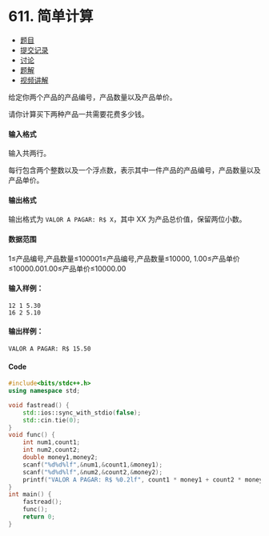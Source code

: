 # 611. 简单计算

- [  题目](https://www.acwing.com/problem/content/description/613/)
- [  提交记录](https://www.acwing.com/problem/content/submission/613/)
- [  讨论](https://www.acwing.com/problem/content/discussion/index/613/1/)
- [  题解](https://www.acwing.com/problem/content/solution/613/1/)
- [  视频讲解](https://www.acwing.com/problem/content/video/613/)



给定你两个产品的产品编号，产品数量以及产品单价。

请你计算买下两种产品一共需要花费多少钱。

#### 输入格式

输入共两行。

每行包含两个整数以及一个浮点数，表示其中一件产品的产品编号，产品数量以及产品单价。

#### 输出格式

输出格式为 `VALOR A PAGAR: R$ X`，其中 XX 为产品总价值，保留两位小数。

#### 数据范围

1≤产品编号,产品数量≤100001≤产品编号,产品数量≤10000,
1.00≤产品单价≤10000.001.00≤产品单价≤10000.00

#### 输入样例：

```
12 1 5.30
16 2 5.10
```

#### 输出样例：

```
VALOR A PAGAR: R$ 15.50
```

#### Code

```cpp
#include<bits/stdc++.h>
using namespace std;

void fastread() {
	std::ios::sync_with_stdio(false);
	std::cin.tie(0);
}
void func() {
	int num1,count1;
	int num2,count2;
	double money1,money2;
	scanf("%d%d%lf",&num1,&count1,&money1);
	scanf("%d%d%lf",&num2,&count2,&money2);
	printf("VALOR A PAGAR: R$ %0.2lf", count1 * money1 + count2 * money2);
}
int main() {
	fastread();
	func();
	return 0;
}
```

